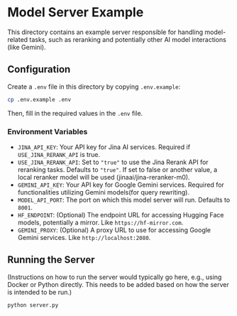 # Model Server Example

This directory contains an example server responsible for handling model-related tasks, such as reranking and potentially other AI model interactions (like Gemini).

## Configuration

Create a `.env` file in this directory by copying `.env.example`:

```bash
cp .env.example .env
```

Then, fill in the required values in the `.env` file.

### Environment Variables

-   `JINA_API_KEY`: Your API key for Jina AI services. Required if `USE_JINA_RERANK_API` is true.
-   `USE_JINA_RERANK_API`: Set to `"true"` to use the Jina Rerank API for reranking tasks. Defaults to `"true"`. If set to false or another value, a local reranker model will be used (jinaai/jina-reranker-m0).
-   `GEMINI_API_KEY`: Your API key for Google Gemini services. Required for functionalities utilizing Gemini models(for query rewriting).
-   `MODEL_API_PORT`: The port on which this model server will run. Defaults to `8001`.
-   `HF_ENDPOINT`: (Optional) The endpoint URL for accessing Hugging Face models, potentially a mirror. Like `https://hf-mirror.com`.
-   `GEMINI_PROXY`: (Optional) A proxy URL to use for accessing Google Gemini services. Like `http://localhost:2080`.

## Running the Server

(Instructions on how to run the server would typically go here, e.g., using Docker or Python directly. This needs to be added based on how the server is intended to be run.)

```bash
python server.py
```